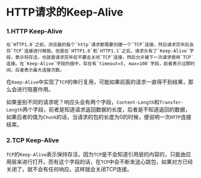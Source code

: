 # HTTP请求的Keep-Alive

### 1.HTTP Keep-Alive

 	在`HTTP1.0`之前，浏览器的每个`http`请求都需要创建一个`TCP`连接，然后请求完毕后会将`TCP`连接进行释放。但是在`HTTP1.0`和`HTTP1.1`之后，请求头有了`Keep-Alive`字段，表示将存活，也就是请求完毕后不要去关闭`TCP`连接，然后允许被下一次请求使用`TCP`连接。在`Keep-Alive`字段的值中，存在有`timeout=5, max=100`字段，前者表示过期时间，后者表示最大连接次数。

​	在`Keep-Alive`中实现了`TCP`的串行复用，可能如果前面的请求一直得不到结果，那么会进行阻塞作用。

​	如果鉴别不同的请求呢？响应头会有两个字段，`Content-Length`和`Transfer-Length`两个字段，前者是知道请求返回数据的长度，后者是不知道返回的数据，如果后者的值为`Chunk`的话，当请求的包的长度为0的时候，便说明一次`HTTP`连接结束。

### 2.TCP Keep-Alive

​	`TCP`的`Keep-Alive`表示保持存活，因为`TCP`是不会知道引用层的内容的，只能由应用层来进行打开。而有这个字段的话，在`TCP`中会不断发送心跳包，如果对方已经关闭了，就不会有任何响应。这样就会关闭TCP连接。